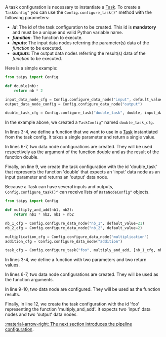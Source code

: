 A task configuration is necessary to instantiate a [Task](../concepts/task.md). To create a
`TaskConfig^` you can use the `Config.configure_task()^` method with the following parameters:

- _**id**_: The id of the task configuration to be created. This id is **mandatory** and must be a unique and valid
  Python variable name.
- _**function**_: The function to execute.
- _**inputs**_: The input data nodes referring the parameter(s) data of the _function_ to be executed.
- _**outputs**_: The output data nodes referring the result(s) data of the _function_ to be executed.

Here is a simple example:

```python linenums="1"
from taipy import Config

def double(nb):
    return nb * 2

input_data_node_cfg = Config.configure_data_node("input", default_value=21)
output_data_node_config = Config.configure_data_node("output")

double_task_cfg = Config.configure_task("double_task", double, input_data_node_config, output_data_node_config)
```

In the example above, we created a `TaskConfig^` named `double_task_cfg`.

In lines 3-4, we define a function that we want to use in a [Task](../concepts/task.md) instantiated from the task
config. It takes a single parameter and return a single value.

In lines 6-7, two data node configurations are created. They will be used respectively as the argument of the
function double and as the result of the function double.

Finally, on line 9, we create the task configuration with the id 'double_task' that represents the function 'double'
that expects an 'input' data node as an input parameter and returns an 'output' data node.

Because a Task can have several inputs and outputs, `Config.configure_task()^` can receive lists of `DataNodeConfig^`
objects.

```python linenums="1"
from taipy import Config

def multiply_and_add(nb1, nb2):
    return nb1 * nb2, nb1 + nb2

nb_1_cfg = Config.configure_data_node("nb_1", default_value=21)
nb_2_cfg = Config.configure_data_node("nb_2", default_value=2)

multiplication_cfg = Config.configure_data_node("multiplication")
addition_cfg = Config.configure_data_node("addition")

task_cfg = Config.configure_task("foo", multiply_and_add, [nb_1_cfg, nb_2_cfg], [multiplication_cfg, addition_cfg])
```

In lines 3-4, we define a function with two parameters and two return values.

In lines 6-7, two data node configurations are created. They will be used as the function arguments.

In line 9-10, two data node are configured. They will be used as the function results.

Finally, in line 12, we create the task configuration with the id 'foo' representing the function 'multiply_and_add'.
It expects two 'input' data nodes and two 'output' data nodes.

[:material-arrow-right: The next section introduces the pipeline configuration](pipeline-config.md).

